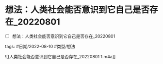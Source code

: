 # 想法：人类社会能否意识到它自己是否存在_20220801
- [ ] 想法：人类社会能否意识到它自己是否存在_20220801


tags: #日期/2022-08-10 #类型/想法  



![[人类社会能否意识到它自己是否存在_20220801 1.m4a]]
